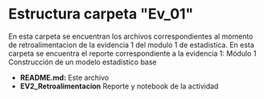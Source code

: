 # Estructura carpeta "Ev_01"
En esta carpeta se encuentran los archivos correspondientes al momento de retroalimentacion de la evidencia 1 del modulo 1 de estadistica. En esta carpeta se encuentra el reporte correspondiente a la evidencia 1: Módulo 1 Construcción de un modelo estadístico base
 * **README.md:** Este archivo
 * **EV2_Retroalimentacion** Reporte y notebook de la actividad 


